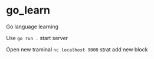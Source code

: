 # go_learn

Go language learning

Use `go run .` start server

Open new traminal `nc localhost 9000` strat add new block
